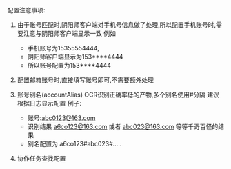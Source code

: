配置注意事项:
1. 由于账号匹配时,阴阳师客户端对手机号信息做了处理,所以配置手机账号时,需要注意与阴阳师客户端显示一致
    例如
    - 手机账号为15355554444,
    - 阴阳师客户端显示为153****4444
    - 所以账号配置为153****4444
2. 配置邮箱账号时,直接填写账号即可,不需要额外处理
3. 账号别名(accountAlias) OCR识别正确率低的产物,多个别名使用#分隔
   建议根据日志显示配置
   例子: 
   - 账号:abc0123@163.com
   - 识别结果 a6co123@163.com
      或者 abc023@163.com 等等千奇百怪的结果
   - 别名配置为 a6co123#abc023#.....
   
4. 协作任务查找配置